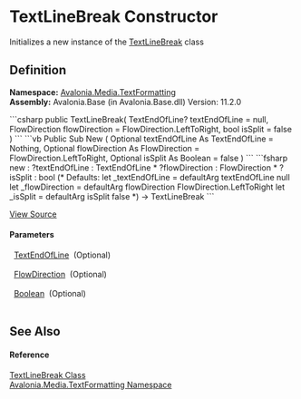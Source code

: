 # TextLineBreak Constructor


Initializes a new instance of the <a href="T_Avalonia_Media_TextFormatting_TextLineBreak">TextLineBreak</a> class



## Definition
**Namespace:** <a href="N_Avalonia_Media_TextFormatting">Avalonia.Media.TextFormatting</a>  
**Assembly:** Avalonia.Base (in Avalonia.Base.dll) Version: 11.2.0

<Tabs groupId="api-code-preview">
<TabItem value="csharp" label="C#">
```csharp
public TextLineBreak(
	TextEndOfLine? textEndOfLine = null,
	FlowDirection flowDirection = FlowDirection.LeftToRight,
	bool isSplit = false
)
```
</TabItem>
<TabItem value="vb" label="VB">
```vb
Public Sub New ( 
	Optional textEndOfLine As TextEndOfLine = Nothing,
	Optional flowDirection As FlowDirection = FlowDirection.LeftToRight,
	Optional isSplit As Boolean = false
)
```
</TabItem>
<TabItem value="fsharp" label="F#">
```fsharp
new : 
        ?textEndOfLine : TextEndOfLine * 
        ?flowDirection : FlowDirection * 
        ?isSplit : bool 
(* Defaults:
        let _textEndOfLine = defaultArg textEndOfLine null
        let _flowDirection = defaultArg flowDirection FlowDirection.LeftToRight
        let _isSplit = defaultArg isSplit false
*)
-> TextLineBreak
```
</TabItem>
</Tabs>



<a href="https://github.com/AvaloniaUI/Avalonia/tree/master/src/Avalonia.Base/Media/TextFormatting/TextLineBreak.cs#L5" title="View the source code">View Source</a>



#### Parameters
<dl><dt>  <a href="T_Avalonia_Media_TextFormatting_TextEndOfLine">TextEndOfLine</a>  (Optional)</dt><dd> </dd><dt>  <a href="T_Avalonia_Media_FlowDirection">FlowDirection</a>  (Optional)</dt><dd> </dd><dt>  <a href="https://learn.microsoft.com/dotnet/api/system.boolean" target="_blank" rel="noopener noreferrer">Boolean</a>  (Optional)</dt><dd> </dd></dl>

## See Also


#### Reference
<a href="T_Avalonia_Media_TextFormatting_TextLineBreak">TextLineBreak Class</a>  
<a href="N_Avalonia_Media_TextFormatting">Avalonia.Media.TextFormatting Namespace</a>  
